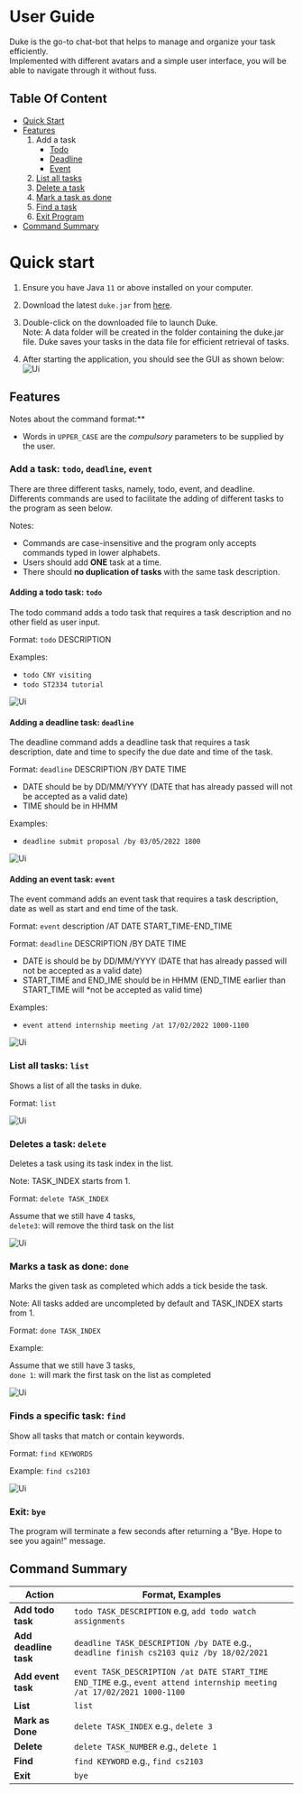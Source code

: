 # User Guide

Duke is the go-to chat-bot that helps to manage and organize your task efficiently.
<br> Implemented with different avatars and a simple user interface, you will be able to navigate through it without fuss.

## Table Of Content

* [Quick Start](#quick-start)
* [Features](#features)
	1. Add a task 
		* [Todo](#adding-a-todo-task-todo)
		* [Deadline](#adding-a-deadline-task-deadline)
		* [Event](#adding-an-event-task-event)
	2. [List all tasks](#list-all-tasks-list)
	3. [Delete a task](#delete-a-task-delete)
	4. [Mark a task as done](#marks-a-task-as-done-done)
	5. [Find a task](#find-a-specific-task-find)
	6. [Exit Program](#exit-bye)
* [Command Summary](#command-summary)


# Quick start

1. Ensure you have Java `11` or above installed on your computer.

2. Download the latest `duke.jar` from [here](https://github.com/SiTingST/ip/releases/tag/A-Release).

3. Double-click on the downloaded file to launch Duke. 
	<br> Note: A data folder will be created in the folder containing the duke.jar file. Duke saves your tasks in the data file for efficient retrieval of tasks. 
	
4. After starting the application, you should see the GUI as shown below:
![Ui](Ui.png)


## Features

Notes about the command format:**<br>

* Words in `UPPER_CASE` are the *compulsory* parameters to be supplied by the user.<br>

### Add a task:  `todo`, `deadline`, `event`

There are three different tasks, namely, todo, event, and deadline. 
<br> Differents commands are used to facilitate the adding of different tasks to the program as seen below.

Notes:
* Commands are case-insensitive and the program only accepts commands typed in lower alphabets. 
* Users should add **ONE** task at a time. 
* There should **no duplication of tasks** with the same task description. 

#### Adding a todo task: `todo`
The todo command adds a todo task that requires a task description and no other field as user input.

Format: `todo` DESCRIPTION

Examples:
* `todo CNY visiting`
* `todo ST2334 tutorial`

![Ui](./Images/addTodoTask.png)

#### Adding a deadline task: `deadline`
The deadline command adds a deadline task that requires a task description, date and time to specify the due date and time of the task. 

Format: `deadline` DESCRIPTION /BY DATE TIME 
* DATE should be by DD/MM/YYYY (DATE that has already passed will not be accepted as a valid date)
* TIME should be in HHMM

Examples:
* `deadline submit proposal /by 03/05/2022 1800`

![Ui](./Images/addDeadlineTask.png)

#### Adding an event task: `event`
The event command adds an event task that requires a task description, date as well as start and end time of the task. 

Format: `event` description /AT DATE START_TIME-END_TIME 

Format: `deadline` DESCRIPTION /BY DATE TIME 
* DATE is should be by DD/MM/YYYY (DATE that has already passed will not be accepted as a valid date)
* START_TIME and END_IME should be in HHMM (END_TIME earlier than START_TIME will *not be accepted as valid time)

Examples:
* `event attend internship meeting /at 17/02/2022 1000-1100`

![Ui](./Images/addEventTask.png)


### List all tasks: `list`

Shows a list of all the tasks in duke.

Format: `list`

![Ui](./Images/listTask.png)

### Deletes a task: `delete`

Deletes a task using its task index in the list.

Note: TASK_INDEX starts from 1.

Format: `delete TASK_INDEX`

Assume that we still have 4 tasks, 
<br>`delete3`: will remove the third task on the list

![Ui](./Images/deleteTask.png)

### Marks a task as done: `done`

Marks the given task as completed which adds a tick beside the task. 

Note: All tasks added are uncompleted by default and TASK_INDEX starts from 1. 

Format: `done TASK_INDEX`

Example:

Assume that we still have 3 tasks, 
<br> `done 1`: will mark the first task on the list as completed 

![Ui](./Images/markAsDone.png)

### Finds a specific task: `find`

Show all tasks that match or contain keywords. 

Format: `find KEYWORDS`

Example:
  `find cs2103`

![Ui](./Images/findTask.png)

### Exit: `bye`

The program will terminate a few seconds after returning a "Bye. Hope to see you again!" message. 


## Command Summary

**Action**  | **Format, Examples**
--------|-----------------
**Add todo task** | `todo TASK_DESCRIPTION` e.g, `add todo watch assignments`
**Add deadline task** | `deadline TASK_DESCRIPTION /by DATE` e.g., `deadline finish cs2103 quiz /by 18/02/2021`
**Add event task** | `event TASK_DESCRIPTION /at DATE START_TIME END_TIME` e.g., `event attend internship meeting /at 17/02/2021 1000-1100`
**List** | `list`
**Mark as Done** |`delete TASK_INDEX` e.g., `delete 3`
**Delete** | `delete TASK_NUMBER` e.g., `delete 1`
**Find** | `find KEYWORD` e.g., `find cs2103`
**Exit** | `bye`


